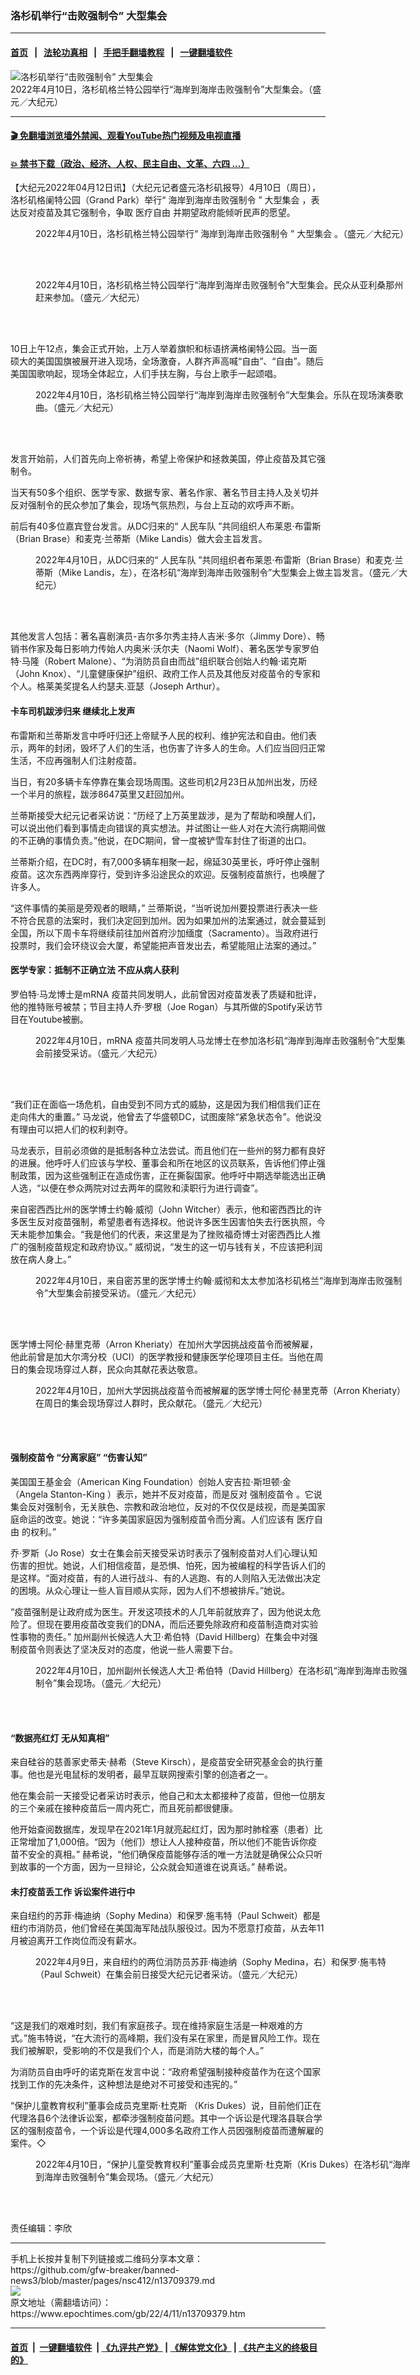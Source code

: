 ### 洛杉矶举行“击败强制令” 大型集会
------------------------

#### [首页](https://github.com/gfw-breaker/banned-news3/blob/master/README.md) &nbsp;&nbsp;|&nbsp;&nbsp; [法轮功真相](https://github.com/begood0513/basic/blob/master/README.md)  &nbsp;&nbsp;|&nbsp;&nbsp; [手把手翻墙教程](https://github.com/gfw-breaker/guides/wiki)  &nbsp;&nbsp;|&nbsp;&nbsp; [一键翻墙软件](https://github.com/gfw-breaker/nogfw/blob/master/README.md)  



<div><img alt="洛杉矶举行“击败强制令” 大型集会" class="attachment-djy_600_400 size-djy_600_400 wp-post-image" src="https://i.epochtimes.com/assets/uploads/2022/04/id13709388-IMG_5175-e1649709973773.jpg"/>
<div class="caption">
 2022年4月10日，洛杉矶格兰特公园举行“海岸到海岸击败强制令”大型集会。（盛元／大纪元）
</div></div><hr/>

#### [ 🎬  免翻墙浏览墙外禁闻、观看YouTube热门视频及电视直播](https://github.com/gfw-breaker/HelloWorld)

#### [ 💥  禁书下载（政治、经济、人权、民主自由、文革、六四 ...）](https://github.com/gfw-breaker/books/blob/master/README.md)

<div><p>
 【大纪元2022年04月12日讯】（大纪元记者盛元洛杉矶报导）4月10日（周日），洛杉矶格阑特公园（Grand Park）举行“
 <ok href="https://www.epochtimes.com/gb/tag/%E6%B5%B7%E5%B2%B8%E5%88%B0%E6%B5%B7%E5%B2%B8%E5%87%BB%E8%B4%A5%E5%BC%BA%E5%88%B6%E4%BB%A4.html">
  海岸到海岸击败强制令
 </ok>
 ”
 <ok href="https://www.epochtimes.com/gb/tag/%E5%A4%A7%E5%9E%8B%E9%9B%86%E4%BC%9A.html">
  大型集会
 </ok>
 ，表达反对疫苗及其它强制令，争取
 <ok href="https://www.epochtimes.com/gb/tag/%E5%8C%BB%E7%96%97%E8%87%AA%E7%94%B1.html">
  医疗自由
 </ok>
 并期望政府能倾听民声的愿望。
</p>
<figure aria-describedby="caption-attachment-13709391" class="wp-caption aligncenter" id="attachment_13709391" style="width: 600px">
 <ok href="https://i.epochtimes.com/assets/uploads/2022/04/id13709391-IMG_5150.jpg" target="_blank">
  <img alt="" class="size-large wp-image-13709391" src="https://i.epochtimes.com/assets/uploads/2022/04/id13709391-IMG_5150-600x450.jpg"/>
 </ok>
 <br/><figcaption class="wp-caption-text" id="caption-attachment-13709391">
  2022年4月10日，洛杉矶格兰特公园举行“
  <ok href="https://www.epochtimes.com/gb/tag/%E6%B5%B7%E5%B2%B8%E5%88%B0%E6%B5%B7%E5%B2%B8%E5%87%BB%E8%B4%A5%E5%BC%BA%E5%88%B6%E4%BB%A4.html">
   海岸到海岸击败强制令
  </ok>
  ”
  <ok href="https://www.epochtimes.com/gb/tag/%E5%A4%A7%E5%9E%8B%E9%9B%86%E4%BC%9A.html">
   大型集会
  </ok>
  。（盛元／大纪元）
 </figcaption><br/>
</figure><br/>
<figure aria-describedby="caption-attachment-13709393" class="wp-caption aligncenter" id="attachment_13709393" style="width: 600px">
 <ok href="https://i.epochtimes.com/assets/uploads/2022/04/id13709393-IMG_5123.jpg" target="_blank">
  <img alt="" class="size-large wp-image-13709393" src="https://i.epochtimes.com/assets/uploads/2022/04/id13709393-IMG_5123-600x450.jpg"/>
 </ok>
 <br/><figcaption class="wp-caption-text" id="caption-attachment-13709393">
  2022年4月10日，洛杉矶格兰特公园举行“海岸到海岸击败强制令”大型集会。民众从亚利桑那州赶来参加。（盛元／大纪元）
 </figcaption><br/>
</figure><br/>
<p>
 10日上午12点，集会正式开始，上万人举着旗帜和标语挤满格阑特公园。当一面硕大的美国国旗被展开进入现场，全场激奋，人群齐声高喊“自由”、“自由”。随后美国国歌响起，现场全体起立，人们手扶左胸，与台上歌手一起颂唱。
</p>
<figure aria-describedby="caption-attachment-13709394" class="wp-caption aligncenter" id="attachment_13709394" style="width: 600px">
 <ok href="https://i.epochtimes.com/assets/uploads/2022/04/id13709394-IMG_5113.jpg" target="_blank">
  <img alt="" class="size-large wp-image-13709394" src="https://i.epochtimes.com/assets/uploads/2022/04/id13709394-IMG_5113-600x450.jpg"/>
 </ok>
 <br/><figcaption class="wp-caption-text" id="caption-attachment-13709394">
  2022年4月10日，洛杉矶格兰特公园举行“海岸到海岸击败强制令”大型集会。乐队在现场演奏歌曲。（盛元／大纪元）
 </figcaption><br/>
</figure><br/>
<p>
 发言开始前，人们首先向上帝祈祷，希望上帝保护和拯救美国，停止疫苗及其它强制令。
</p>
<p>
 当天有50多个组织、医学专家、数据专家、著名作家、著名节目主持人及关切并反对强制令的民众参加了集会，现场气氛热烈，与台上互动的欢呼声不断。
</p>
<p>
 前后有40多位嘉宾登台发言。从DC归来的“
 <ok href="https://www.epochtimes.com/gb/tag/%E4%BA%BA%E6%B0%91%E8%BD%A6%E9%98%9F.html">
  人民车队
 </ok>
 ”共同组织人布莱恩·布雷斯（Brian Brase）和麦克·兰蒂斯（Mike Landis）做大会主旨发言。
</p>
<figure aria-describedby="caption-attachment-13709395" class="wp-caption aligncenter" id="attachment_13709395" style="width: 600px">
 <ok href="https://i.epochtimes.com/assets/uploads/2022/04/id13709395-IMG_5141.jpg" target="_blank">
  <img alt="" class="size-large wp-image-13709395" src="https://i.epochtimes.com/assets/uploads/2022/04/id13709395-IMG_5141-600x450.jpg"/>
 </ok>
 <br/><figcaption class="wp-caption-text" id="caption-attachment-13709395">
  2022年4月10日，从DC归来的“
  <ok href="https://www.epochtimes.com/gb/tag/%E4%BA%BA%E6%B0%91%E8%BD%A6%E9%98%9F.html">
   人民车队
  </ok>
  ”共同组织者布莱恩·布雷斯（Brian Brase）和麦克·兰蒂斯（Mike Landis，左），在洛杉矶“海岸到海岸击败强制令”大型集会上做主旨发言。（盛元／大纪元）
 </figcaption><br/>
</figure><br/>
<p>
 其他发言人包括：著名喜剧演员-吉尔多尔秀主持人吉米·多尔（Jimmy Dore）、畅销书作家及每日影响力传始人内奥米·沃尔夫（Naomi Wolf）、著名医学专家罗伯特·马隆（Robert Malone）、“为消防员自由而战”组织联合创始人约翰·诺克斯（John Knox）、“儿童健康保护”组织、政府工作人员及其他反对疫苗令的专家和个人。格莱美奖提名人约瑟夫.亚瑟（Joseph Arthur）。
</p>
<h4>
 卡车司机跋涉归来 继续北上发声
</h4>
<p>
 布雷斯和兰蒂斯发言中呼吁归还上帝赋予人民的权利、维护宪法和自由。他们表示，两年的封闭，毁坏了人们的生活，也伤害了许多人的生命。人们应当回归正常生活，不应再强制人们注射疫苗。
</p>
<p>
 当日，有20多辆卡车停靠在集会现场周围。这些司机2月23日从加州出发，历经一个半月的旅程，跋涉8647英里又赶回加州。
</p>
<p>
 兰蒂斯接受大纪元记者采访说：“历经了上万英里跋涉，是为了帮助和唤醒人们，可以说出他们看到事情走向错误的真实想法。并试图让一些人对在大流行病期间做的不正确的事情负责。”他说，在DC期间，曾一度被铲雪车封住了街道的出口。
</p>
<p>
 兰蒂斯介绍，在DC时，有7,000多辆车相聚一起，绵延30英里长，呼吁停止强制疫苗。这次东西两岸穿行，受到许多沿途民众的欢迎。反强制疫苗旅行，也唤醒了许多人。
</p>
<p>
 “这件事情的美丽是旁观者的眼睛，” 兰蒂斯说，“当听说加州要投票进行表决一些不符合民意的法案时，我们决定回到加州。因为如果加州的法案通过，就会蔓延到全国，所以下周卡车将继续前往加州首府沙加缅度（Sacramento）。当政府进行投票时，我们会环绕议会大厦，希望能把声音发出去，希望能阻止法案的通过。”
</p>
<h4>
 医学专家：抵制不正确立法 不应从病人获利
</h4>
<p>
 罗伯特·马龙博士是mRNA 疫苗共同发明人，此前曾因对疫苗发表了质疑和批评，他的推特账号被禁；节目主持人乔·罗根（Joe Rogan）与其所做的Spotify采访节目在Youtube被删。
</p>
<figure aria-describedby="caption-attachment-13709400" class="wp-caption aligncenter" id="attachment_13709400" style="width: 600px">
 <ok href="https://i.epochtimes.com/assets/uploads/2022/04/id13709400-IMG_5154.jpg" target="_blank">
  <img alt="" class="size-large wp-image-13709400" src="https://i.epochtimes.com/assets/uploads/2022/04/id13709400-IMG_5154-600x450.jpg"/>
 </ok>
 <br/><figcaption class="wp-caption-text" id="caption-attachment-13709400">
  2022年4月10日，mRNA 疫苗共同发明人马龙博士在参加洛杉矶“海岸到海岸击败强制令”大型集会前接受采访。（盛元／大纪元）
 </figcaption><br/>
</figure><br/>
<p>
 “我们正在面临一场危机，自由受到不同方式的威胁，这是因为我们相信我们正在走向伟大的重置。” 马龙说，他曾去了华盛顿DC，试图废除“紧急状态令”。他说没有理由可以把人们的权利剥夺。
</p>
<p>
 马龙表示，目前必须做的是抵制各种立法尝试。而且他们在一些州的努力都有良好的进展。他呼吁人们应该与学校、董事会和所在地区的议员联系，告诉他们停止强制政策，因为这些强制正在造成伤害，正在撕裂国家。他呼吁中期选举能选出正确人选，“以便在参众两院对过去两年的腐败和渎职行为进行调查”。
</p>
<p>
 来自密西西比州的医学博士约翰·威彻（John Witcher）表示，他和密西西比的许多医生反对疫苗强制，希望患者有选择权。他说许多医生因害怕失去行医执照，今天未能参加集会。“我是他们的代表，来这里是为了挫败福奇博士对密西西比人推广的强制疫苗规定和政府协议。” 威彻说，“发生的这一切与钱有关，不应该把利润放在病人身上。”
</p>
<figure aria-describedby="caption-attachment-13709402" class="wp-caption aligncenter" id="attachment_13709402" style="width: 600px">
 <ok href="https://i.epochtimes.com/assets/uploads/2022/04/id13709402-IMG_5132.jpg" target="_blank">
  <img alt="" class="size-large wp-image-13709402" src="https://i.epochtimes.com/assets/uploads/2022/04/id13709402-IMG_5132-600x450.jpg"/>
 </ok>
 <br/><figcaption class="wp-caption-text" id="caption-attachment-13709402">
  2022年4月10日，来自密苏里的医学博士约翰·威彻和太太参加洛杉矶格兰“海岸到海岸击败强制令”大型集会前接受采访。（盛元／大纪元）
 </figcaption><br/>
</figure><br/>
<p>
 医学博士阿伦·赫里克蒂（Arron Kheriaty）在加州大学因挑战疫苗令而被解雇，他此前曾是加大尔湾分校（UCI）的医学教授和健康医学伦理项目主任。当他在周日的集会现场穿过人群，民众向其献花表达敬意。
</p>
<figure aria-describedby="caption-attachment-13709404" class="wp-caption aligncenter" id="attachment_13709404" style="width: 600px">
 <ok href="https://i.epochtimes.com/assets/uploads/2022/04/id13709404-IMG_5185.jpg" target="_blank">
  <img alt="" class="size-large wp-image-13709404" src="https://i.epochtimes.com/assets/uploads/2022/04/id13709404-IMG_5185-600x450.jpg"/>
 </ok>
 <br/><figcaption class="wp-caption-text" id="caption-attachment-13709404">
  2022年4月10日，加州大学因挑战疫苗令而被解雇的医学博士阿伦·赫里克蒂（Arron Kheriaty）在周日的集会现场穿过人群时，民众献花。（盛元／大纪元）
 </figcaption><br/>
</figure><br/>
<h4>
 <ok href="https://www.epochtimes.com/gb/tag/%E5%BC%BA%E5%88%B6%E7%96%AB%E8%8B%97%E4%BB%A4.html">
  强制疫苗令
 </ok>
 “分离家庭” “伤害认知”
</h4>
<p>
 美国国王基金会（American King Foundation）创始人安吉拉·斯坦顿·金（Angela Stanton-King ）表示，她并不反对疫苗，而是反对
 <ok href="https://www.epochtimes.com/gb/tag/%E5%BC%BA%E5%88%B6%E7%96%AB%E8%8B%97%E4%BB%A4.html">
  强制疫苗令
 </ok>
 。它说集会反对强制令，无关肤色、宗教和政治地位，反对的不仅仅是歧视，而是美国家庭命运的改变。她说：“许多美国家庭因为强制疫苗令而分离。人们应该有
 <ok href="https://www.epochtimes.com/gb/tag/%E5%8C%BB%E7%96%97%E8%87%AA%E7%94%B1.html">
  医疗自由
 </ok>
 的权利。”
</p>
<p>
 乔·罗斯（Jo Rose）女士在集会前天接受采访时表示了强制疫苗对人们心理认知伤害的担忧。她说，人们相信疫苗，是恐惧、怕死，因为被编程的科学告诉人们的是这样。“面对疫苗，有的人进行战斗、有的人逃跑、有的人则陷入无法做出决定的困境。从众心理让一些人盲目顺从实际，因为人们不想被排斥。”她说。
</p>
<p>
 “疫苗强制是让政府成为医生。开发这项技术的人几年前就放弃了，因为他说太危险了。但现在要用疫苗改变我们的DNA，而后还要免除政府和疫苗制造商对实验性事物的责任。” 加州副州长候选人大卫·希伯特（David Hillberg）在集会中对强制疫苗令则表达了坚决反对的态度，他说一些人需要下台。
</p>
<figure aria-describedby="caption-attachment-13709407" class="wp-caption aligncenter" id="attachment_13709407" style="width: 600px">
 <ok href="https://i.epochtimes.com/assets/uploads/2022/04/id13709407-IMG_5190.jpg" target="_blank">
  <img alt="" class="size-large wp-image-13709407" src="https://i.epochtimes.com/assets/uploads/2022/04/id13709407-IMG_5190-600x450.jpg"/>
 </ok>
 <br/><figcaption class="wp-caption-text" id="caption-attachment-13709407">
  2022年4月10日，加州副州长候选人大卫·希伯特（David Hillberg）在洛杉矶“海岸到海岸击败强制令”集会现场。（盛元／大纪元）
 </figcaption><br/>
</figure><br/>
<h4>
 “数据亮红灯 无从知真相”
</h4>
<p>
 来自硅谷的慈善家史蒂夫·赫希（Steve Kirsch），是疫苗安全研究基金会的执行董事。他也是光电鼠标的发明者，最早互联网搜索引擎的创造者之一。
</p>
<p>
 他在集会前一天接受记者采访时表示，他自己和太太都接种了疫苗，但他一位朋友的三个亲戚在接种疫苗后一周内死亡，而且死前都很健康。
</p>
<p>
 他开始查阅数据库，发现早在2021年1月就亮起红灯，因为那时肺栓塞（患者）比正常增加了1,000倍。“因为（他们）想让人人接种疫苗，所以他们不能告诉你疫苗不安全的真相。” 赫希说，“他们确保疫苗能够存活的唯一方法就是确保公众只听到故事的一个方面，因为一旦辩论，公众就会知道谁在说真话。” 赫希说。
</p>
<h4>
 未打疫苗丢工作 诉讼案件进行中
</h4>
<p>
 来自纽约的苏菲·梅迪纳（Sophy Medina）和保罗·施韦特（Paul Schweit）都是纽约市消防员，他们曾经在美国海军陆战队服役过。因为不愿意打疫苗，从去年11月被迫离开工作岗位而没有薪水。
</p>
<figure aria-describedby="caption-attachment-13709406" class="wp-caption aligncenter" id="attachment_13709406" style="width: 600px">
 <ok href="https://i.epochtimes.com/assets/uploads/2022/04/id13709406-IMG_5089.jpg" target="_blank">
  <img alt="" class="size-large wp-image-13709406" src="https://i.epochtimes.com/assets/uploads/2022/04/id13709406-IMG_5089-600x450.jpg"/>
 </ok>
 <br/><figcaption class="wp-caption-text" id="caption-attachment-13709406">
  2022年4月9日，来自纽约的两位消防员苏菲·梅迪纳（Sophy Medina，右）和保罗·施韦特（Paul Schweit）在集会前日接受大纪元记者采访。（盛元／大纪元）
 </figcaption><br/>
</figure><br/>
<p>
 “这是我们的艰难时刻，我们有家庭孩子。现在维持家庭生活是一种艰难的方式。”施韦特说，“在大流行的高峰期，我们没有呆在家里，而是冒风险工作。现在我们被解职，受影响的不仅是我们个人，而是消防大楼的每个人。”
</p>
<p>
 为消防员自由呼吁的诺克斯在发言中说：“政府希望强制接种疫苗作为在这个国家找到工作的先决条件，这种想法是绝对不可接受和违宪的。”
</p>
<p>
 “保护儿童教育权利”董事会成员克里斯·杜克斯 （Kris Dukes）说，目前他们正在代理洛县6个法律诉讼案，都牵涉强制疫苗问题。其中一个诉讼是代理洛县联合学区的强制疫苗令，一个诉讼是代理4,000多名政府工作人员因强制疫苗而遭解雇的案件。◇
</p>
<figure aria-describedby="caption-attachment-13709409" class="wp-caption aligncenter" id="attachment_13709409" style="width: 600px">
 <ok href="https://i.epochtimes.com/assets/uploads/2022/04/id13709409-IMG_5117.jpg" target="_blank">
  <img alt="" class="size-large wp-image-13709409" src="https://i.epochtimes.com/assets/uploads/2022/04/id13709409-IMG_5117-600x450.jpg"/>
 </ok>
 <br/><figcaption class="wp-caption-text" id="caption-attachment-13709409">
  2022年4月10日，“保护儿童受教育权利”董事会成员克里斯·杜克斯（Kris Dukes）在洛杉矶“海岸到海岸击败强制令”集会现场。（盛元／大纪元）
 </figcaption><br/>
</figure><br/>
<p>
 责任编辑：李欣
</p>
</div>
<hr/>
手机上长按并复制下列链接或二维码分享本文章：<br/>
https://github.com/gfw-breaker/banned-news3/blob/master/pages/nsc412/n13709379.md <br/>
<a href='https://github.com/gfw-breaker/banned-news3/blob/master/pages/nsc412/n13709379.md'><img src='https://github.com/gfw-breaker/banned-news3/blob/master/pages/nsc412/n13709379.md.png'/></a> <br/>
原文地址（需翻墙访问）：https://www.epochtimes.com/gb/22/4/11/n13709379.htm


------------------------
#### [首页](https://github.com/gfw-breaker/banned-news3/blob/master/README.md) &nbsp;|&nbsp; [一键翻墙软件](https://github.com/gfw-breaker/nogfw/blob/master/README.md) &nbsp;| [《九评共产党》](https://github.com/gfw-breaker/9ping.md/blob/master/README.md#九评之一评共产党是什么) | [《解体党文化》](https://github.com/gfw-breaker/jtdwh.md/blob/master/README.md) | [《共产主义的终极目的》](https://github.com/gfw-breaker/gczydzjmd.md/blob/master/README.md)


<img src='http://gfw-breaker.win/banned-news3/pages/nsc412/n13709379.md' width='0px' height='0px'/>
